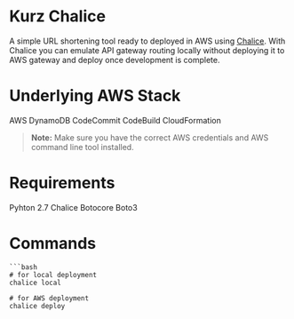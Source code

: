# Kurz Chalice

A simple URL shortening tool ready to deployed in AWS using [Chalice](https://github.com/aws/chalice). With Chalice you can emulate API gateway routing locally without deploying it to AWS gateway and deploy once development is complete. 


# Underlying AWS Stack 

AWS
DynamoDB
CodeCommit
CodeBuild
CloudFormation

> **Note:** Make sure you have the correct AWS credentials and AWS command line tool installed. 

# Requirements
Pyhton 2.7
Chalice
Botocore
Boto3

# Commands
```
```bash
# for local deployment
chalice local

# for AWS deployment
chalice deploy
```
